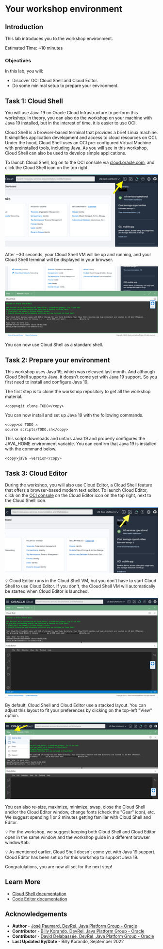 # Your workshop environment

## Introduction

This lab introduces you to the workshop environment.

Estimated Time: ~10 minutes

### **Objectives**

In this lab, you will:

* Discover OCI Cloud Shell and Cloud Editor.
* Do some minimal setup to prepare your environment.


## Task 1: Cloud Shell

You will use Java 19 on Oracle Cloud Infrastructure to perform this workshop.
In theory, you can also do the workshop on your machine with Java 19 installed, but in the interest of time, it is easier to use OCI.

Cloud Shell is a browser-based terminal that provides a brief Linux machine.
It simplifies application development and access to cloud resources on OCI.
Under the hood, Cloud Shell uses an OCI pre-configured Virtual Machine with preinstalled tools, including Java. As you will see in this workshop, Cloud Shell can also be used to develop simple applications.

To launch Cloud Shell, log on to the OCI console via [cloud.oracle.com](https://cloud.oracle.com), and click the Cloud Shell icon on the top right.

![Starting Cloud Shell](images/cs-start.png)

After ~30 seconds, your Cloud Shell VM will be up and running, and your Cloud Shell terminal will be displayed in your browser.

![Cloud Shell started](images/cs-started.png)

You can now use Cloud Shell as a standard shell.

## Task 2: Prepare your environment

This workshop uses Java 19, which was released last month.
And although Cloud Shell supports Java, it doesn't come yet with Java 19 support.
So you first need to install and configure Java 19.

The first step is to clone the workshop repository to get all the workshop material.

```
<copy>git clone TODO</copy>
```

You can now install and set up Java 19 with the following commands.

```
<copy>cd TODO ⚠️
source scripts/TODO.sh</copy>
```

This script downloads and untars Java 19 and properly configures the JAVA_HOME environment variable.
You can confirm that Java 19 is installed with the command below.

```
<copy>java -version</copy>
```


## Task 3: Cloud Editor

During the workshop, you will also use Cloud Editor, a Cloud Shell feature that offers a browser-based modern text editor.
To launch Cloud Editor, click on the [OCI console](https://cloud.oracle.com) on the Cloud Editor icon on the top right, next to the Cloud Shell icon.

![Starting Cloud Editor](images/ce-start.png)

💡 Cloud Editor runs in the Cloud Shell VM, but you don't have to start Cloud Shell to use Cloud Editor.
If you don't, the Cloud Shell VM will automatically be started when Cloud Editor is launched.

![Cloud Editor default layout](images/cs-ce-horizontal.png)

By default, Cloud Shell and Cloud Editor use a stacked layout.
You can adjust this layout to fit your preferences by clicking on the top-left "View" option.

![Cloud Editor default layout](images/cs-ce-view.png)

You can also re-size, maximize, minimize, swap, close the Cloud Shell and/or the Cloud Editor window, change fonts (check the "Gear" icon), etc.
We suggest spending 1 or 2 minutes getting familiar with Cloud Shell and Editor.

💡 For the workshop, we suggest keeping both Cloud Shell and Cloud Editor open in the same window and the workshop guide in a different browser window/tab.

💡 As mentioned earlier, Cloud Shell doesn't come yet with Java 19 support. Cloud Editor has been set up for this workshop to support Java 19.

Congratulations, you are now all set for the next step!


## Learn More

* [Cloud Shell documentation](https://docs.oracle.com/en-us/iaas/Content/API/Concepts/cloudshellintro.htm)
* [Code Editor documentation](https://docs.oracle.com/en-us/iaas/Content/API/Concepts/code_editor_intro.htm)


## Acknowledgements

* **Author** - [José Paumard, DevRel, Java Platform Group - Oracle](https://twitter.com/JosePaumard)
* **Contributor** - [Billy Korando, DevRel, Java Platform Group - Oracle](https://twitter.com/BillyKorando)
* **Contributor** -  [David Delabassée, DevRel, Java Platform Group - Oracle](https://twitter.com/delabassee)
* **Last Updated By/Date** - Billy Korando, September 2022
